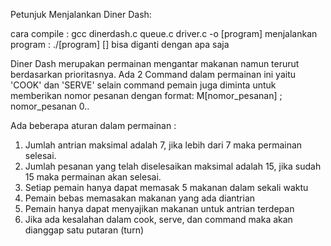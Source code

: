 Petunjuk Menjalankan Diner Dash:

cara compile : gcc dinerdash.c queue.c driver.c -o [program]
menjalankan program : ./[program]
[] bisa diganti dengan apa saja

Diner Dash merupakan permainan mengantar makanan namun terurut berdasarkan prioritasnya.
Ada 2 Command dalam permainan ini yaitu 'COOK' dan 'SERVE'
selain command pemain juga diminta untuk memberikan nomor pesanan dengan format: M[nomor_pesanan] ; nomor_pesanan 0..

Ada beberapa aturan dalam permainan :
1. Jumlah antrian maksimal adalah 7, jika lebih dari 7 maka permainan selesai.
2. Jumlah pesanan yang telah diselesaikan maksimal adalah 15, jika sudah 15 maka permainan akan selesai.
3. Setiap pemain hanya dapat memasak 5 makanan dalam sekali waktu
4. Pemain bebas memasakan makanan yang ada diantrian
5. Pemain hanya dapat menyajikan makanan untuk antrian terdepan
6. Jika ada kesalahan dalam cook, serve, dan command maka akan dianggap satu putaran (turn)
